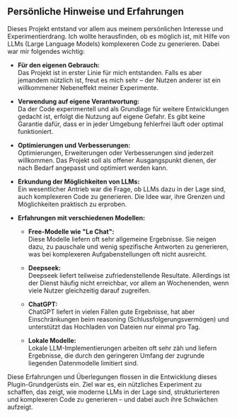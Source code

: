 ## Persönliche Hinweise und Erfahrungen

Dieses Projekt entstand vor allem aus meinem persönlichen Interesse und Experimentierdrang. Ich wollte herausfinden, ob es möglich ist, mit Hilfe von LLMs (Large Language Models) komplexeren Code zu generieren. Dabei war mir folgendes wichtig:

- **Für den eigenen Gebrauch:**  
  Das Projekt ist in erster Linie für mich entstanden. Falls es aber jemandem nützlich ist, freut es mich sehr – der Nutzen anderer ist ein willkommener Nebeneffekt meiner Experimente.

- **Verwendung auf eigene Verantwortung:**  
  Da der Code experimentell und als Grundlage für weitere Entwicklungen gedacht ist, erfolgt die Nutzung auf eigene Gefahr. Es gibt keine Garantie dafür, dass er in jeder Umgebung fehlerfrei läuft oder optimal funktioniert.

- **Optimierungen und Verbesserungen:**  
  Optimierungen, Erweiterungen oder Verbesserungen sind jederzeit willkommen. Das Projekt soll als offener Ausgangspunkt dienen, der nach Bedarf angepasst und optimiert werden kann.

- **Erkundung der Möglichkeiten von LLMs:**  
  Ein wesentlicher Antrieb war die Frage, ob LLMs dazu in der Lage sind, auch komplexeren Code zu generieren. Die Idee war, ihre Grenzen und Möglichkeiten praktisch zu erproben.

- **Erfahrungen mit verschiedenen Modellen:**  
  - **Free-Modelle wie "Le Chat":**  
    Diese Modelle liefern oft sehr allgemeine Ergebnisse. Sie neigen dazu, zu pauschale und wenig spezifische Antworten zu generieren, was bei komplexeren Aufgabenstellungen oft nicht ausreicht.
  
  - **Deepseek:**  
    Deepseek liefert teilweise zufriedenstellende Resultate. Allerdings ist der Dienst häufig nicht erreichbar, vor allem an Wochenenden, wenn viele Nutzer gleichzeitig darauf zugreifen.
  
  - **ChatGPT:**  
    ChatGPT liefert in vielen Fällen gute Ergebnisse, hat aber Einschränkungen beim reasoning (Schlussfolgerungsvermögen) und unterstützt das Hochladen von Dateien nur einmal pro Tag.
  
  - **Lokale Modelle:**  
    Lokale LLM-Implementierungen arbeiten oft sehr zäh und liefern Ergebnisse, die durch den geringeren Umfang der zugrunde liegenden Datenmodelle limitiert sind.

Diese Erfahrungen und Überlegungen flossen in die Entwicklung dieses Plugin-Grundgerüsts ein. 
Ziel war es, ein nützliches Experiment zu schaffen, das zeigt, wie moderne LLMs in der Lage sind,
 strukturierteren und komplexeren Code zu generieren – und dabei auch ihre Schwächen aufzeigt.
